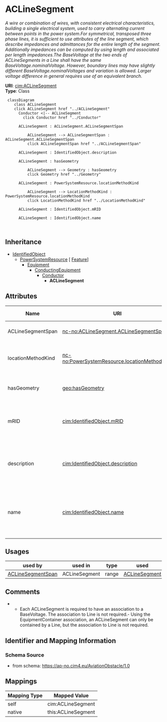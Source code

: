 # ACLineSegment


_A wire or combination of wires, with consistent electrical characteristics, building a single electrical system, used to carry alternating current between points in the power system.For symmetrical, transposed three phase lines, it is sufficient to use attributes of the line segment, which describe impedances and admittances for the entire length of the segment.  Additionally impedances can be computed by using length and associated per length impedances.The BaseVoltage at the two ends of ACLineSegments in a Line shall have the same BaseVoltage.nominalVoltage. However, boundary lines may have slightly different BaseVoltage.nominalVoltages and variation is allowed. Larger voltage difference in general requires use of an equivalent branch._





**URI**: [cim:ACLineSegment](https://cim.ucaiug.io/ns#ACLineSegment)<br />
**Type**: Class




```mermaid
 classDiagram
    class ACLineSegment
    click ACLineSegment href "../ACLineSegment"
      Conductor <|-- ACLineSegment
        click Conductor href "../Conductor"
      
      ACLineSegment : ACLineSegment.ACLineSegmentSpan
        
          ACLineSegment --> ACLineSegmentSpan : ACLineSegment.ACLineSegmentSpan
          click ACLineSegmentSpan href "../ACLineSegmentSpan"
        
      ACLineSegment : IdentifiedObject.description
        
      ACLineSegment : hasGeometry
        
          ACLineSegment --> Geometry : hasGeometry
          click Geometry href "../Geometry"
        
      ACLineSegment : PowerSystemResource.locationMethodKind
        
          ACLineSegment --> LocationMethodKind : PowerSystemResource.locationMethodKind
          click LocationMethodKind href "../LocationMethodKind"
        
      ACLineSegment : IdentifiedObject.mRID
        
      ACLineSegment : IdentifiedObject.name
        
      
```





## Inheritance
* [IdentifiedObject](IdentifiedObject.md)
    * [PowerSystemResource](PowerSystemResource.md) [ [Feature](Feature.md)]
        * [Equipment](Equipment.md)
            * [ConductingEquipment](ConductingEquipment.md)
                * [Conductor](Conductor.md)
                    * **ACLineSegment**



## Attributes


| Name | URI | Cardinality and Range | Description | Inheritance |
| ---  | --- | --- | --- | --- |
| ACLineSegmentSpan | [nc-no:ACLineSegment.ACLineSegmentSpan](http://cim4.eu/ns/nc-no#ACLineSegment.ACLineSegmentSpan) | 0..* <br />  [ACLineSegmentSpan](ACLineSegmentSpan.md)  | The associated AC Line Segment | direct |
| locationMethodKind | [nc-no:PowerSystemResource.locationMethodKind](http://cim4.eu/ns/nc-no#PowerSystemResource.locationMethodKind) | 0..1 <br />  [LocationMethodKind](LocationMethodKind.md)  | Possible methods to derive geographical location | [PowerSystemResource](PowerSystemResource.md) |
| hasGeometry | [geo:hasGeometry](http://www.opengis.net/ont/geosparql#hasGeometry) | 0..1 <br />  [Geometry](Geometry.md)  | Geometric representation of the spatial object | [Feature](Feature.md) |
| mRID | [cim:IdentifiedObject.mRID](https://cim.ucaiug.io/ns#IdentifiedObject.mRID) | 0..1 <br />  string  | Master resource identifier issued by a model authority | [IdentifiedObject](IdentifiedObject.md) |
| description | [cim:IdentifiedObject.description](https://cim.ucaiug.io/ns#IdentifiedObject.description) | 0..1 <br />  string  | The description is a free human readable text describing or naming the object | [IdentifiedObject](IdentifiedObject.md) |
| name | [cim:IdentifiedObject.name](https://cim.ucaiug.io/ns#IdentifiedObject.name) | 0..1 <br />  string  | The name is any free human readable and possibly non unique text naming the o... | [IdentifiedObject](IdentifiedObject.md) |





## Usages

| used by | used in | type | used |
| ---  | --- | --- | --- |
| [ACLineSegmentSpan](ACLineSegmentSpan.md) | ACLineSegment | range | [ACLineSegment](ACLineSegment.md) |






## Comments

* - Each ACLineSegment is required to have an association to a BaseVoltage. The association to Line is not required.- Using the EquipmentContainer association, an ACLineSegment can only be contained by a Line, but the association to Line is not required.

## Identifier and Mapping Information







### Schema Source


* from schema: https://ap-no.cim4.eu/AviationObstacle/1.0





## Mappings

| Mapping Type | Mapped Value |
| ---  | ---  |
| self | cim:ACLineSegment |
| native | this:ACLineSegment |




